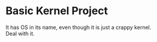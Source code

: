 # Basic Kernel Project
It has OS in its name, even though it is just a crappy kernel.  
Deal with it.